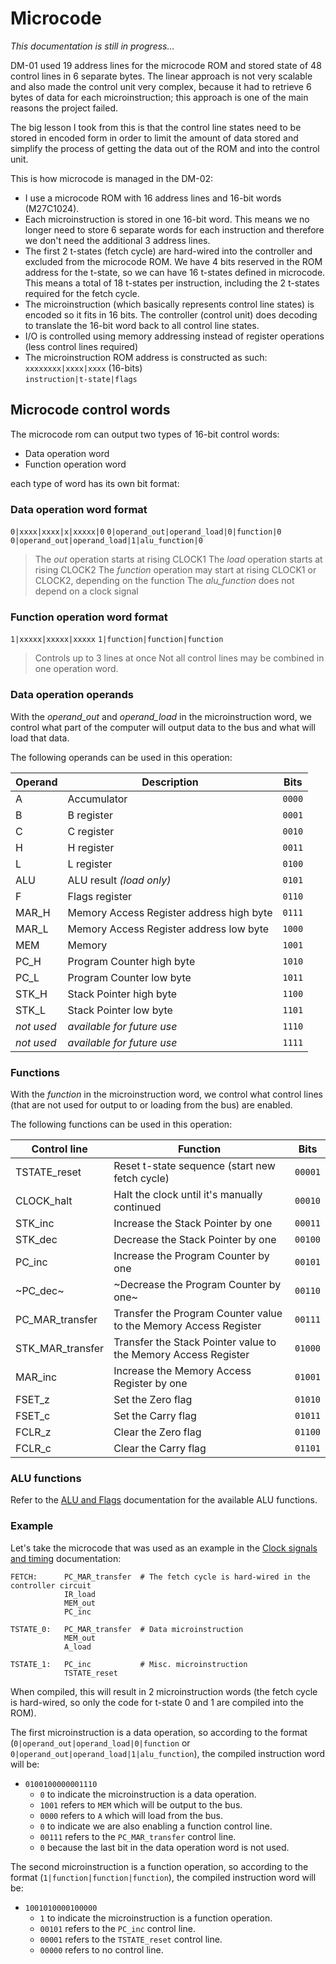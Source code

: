 # Microcode

*This documentation is still in progress...*



DM-01 used 19 address lines for the microcode ROM and stored state of 48 control lines in 6 separate bytes. The linear approach is not very scalable and also made the control unit very complex, because it had to retrieve 6 bytes of data for each microinstruction; this approach is one of the main reasons the project failed.

The big lesson I took from this is that the control line states need to be stored in encoded form in order to limit the amount of data stored and simplify the process of getting the data out of the ROM and into the control unit.

This is how microcode is managed in the DM-02:

- I use a microcode ROM with 16 address lines and 16-bit words (M27C1024).
- Each microinstruction is stored in one 16-bit word. This means we no longer need to store 6 separate words for each instruction and therefore we don't need the additional 3 address lines.
- The first 2 t-states (fetch cycle) are hard-wired into the controller and excluded from the microcode ROM. We have 4 bits reserved in the ROM address for the t-state, so we can have 16 t-states defined in microcode. This means a total of 18 t-states per instruction, including the 2 t-states required for the fetch cycle.
- The microinstruction (which basically represents control line states) is encoded so it fits in 16 bits. The controller (control unit) does decoding to translate the 16-bit word back to all control line states.
- I/O is controlled using memory addressing instead of register operations (less control lines required)
- The microinstruction ROM address is constructed as such:  
  `xxxxxxxx|xxxx|xxxx` (16-bits)  
  `instruction|t-state|flags`



## Microcode control words

The microcode rom can output two types of 16-bit control words:

- Data operation word
- Function operation word

each type of word has its own bit format:

### Data operation word format

`0|xxxx|xxxx|x|xxxxx|0`
`0|operand_out|operand_load|0|function|0`
`0|operand_out|operand_load|1|alu_function|0`

> The *out* operation starts at rising CLOCK1
> The *load* operation starts at rising CLOCK2
> The *function* operation may start at rising CLOCK1 or CLOCK2, depending on the function
> The *alu_function* does not depend on a clock signal

### Function operation word format

`1|xxxxx|xxxxx|xxxxx`
`1|function|function|function`

> Controls up to 3 lines at once
> Not all control lines may be combined in one operation word.

### Data operation operands

With the *operand_out* and *operand_load* in the microinstruction word, we control what part of the computer will output data to the bus and what will load that data.

The following operands can be used in this operation:

| Operand    | Description                              | Bits   |
| ---------- | ---------------------------------------- | ------ |
| A          | Accumulator                              | `0000` |
| B          | B register                               | `0001` |
| C          | C register                               | `0010` |
| H          | H register                               | `0011` |
| L          | L register                               | `0100` |
| ALU        | ALU result *(load only)*                 | `0101` |
| F          | Flags register                           | `0110` |
| MAR_H      | Memory Access Register address high byte | `0111` |
| MAR_L      | Memory Access Register address low byte  | `1000` |
| MEM        | Memory                                   | `1001` |
| PC_H       | Program Counter high byte                | `1010` |
| PC_L       | Program Counter low byte                 | `1011` |
| STK_H      | Stack Pointer high byte                  | `1100` |
| STK_L      | Stack Pointer low byte                   | `1101` |
| *not used* | *available for future use*               | `1110` |
| *not used* | *available for future use*               | `1111` |

### Functions

With the *function* in the microinstruction word, we control what control lines (that are not used for output to or loading from the bus) are enabled.

The following functions can be used in this operation:

| Control line     | Function                                                     | Bits    |
| ---------------- | ------------------------------------------------------------ | ------- |
| TSTATE_reset     | Reset t-state sequence (start new fetch cycle)               | `00001` |
| CLOCK_halt       | Halt the clock until it's manually continued                 | `00010` |
| STK_inc          | Increase the Stack Pointer by one                            | `00011` |
| STK_dec          | Decrease the Stack Pointer by one                            | `00100` |
| PC_inc           | Increase the Program Counter by one                          | `00101` |
| ~PC_dec~         | ~Decrease the Program Counter by one~                        | `00110` |
| PC_MAR_transfer  | Transfer the Program Counter value to the Memory Access Register | `00111` |
| STK_MAR_transfer | Transfer the Stack Pointer value to the Memory Access Register | `01000` |
| MAR_inc          | Increase the Memory Access Register by one                   | `01001` |
| FSET_z           | Set the Zero flag                                            | `01010` |
| FSET_c           | Set the Carry flag                                           | `01011` |
| FCLR_z           | Clear the Zero flag                                          | `01100` |
| FCLR_c           | Clear the Carry flag                                         | `01101` |

### ALU functions

Refer to the [ALU and Flags](./ALU-and-flags.md) documentation for the available ALU functions.

### Example

Let's take the microcode that was used as an example in the [Clock signals and timing](./Clock-signals-timing.md) documentation:

```
FETCH:      PC_MAR_transfer  # The fetch cycle is hard-wired in the controller circuit
            IR_load
            MEM_out
            PC_inc

TSTATE_0:   PC_MAR_transfer  # Data microinstruction
            MEM_out	
            A_load
			
TSTATE_1:   PC_inc           # Misc. microinstruction
            TSTATE_reset
```

When compiled, this will result in 2 microinstruction words (the fetch cycle is hard-wired, so only the code for t-state 0 and 1 are compiled into the ROM).

The first microinstruction is a data operation, so according to the format (`0|operand_out|operand_load|0|function` or `0|operand_out|operand_load|1|alu_function`), the compiled instruction word  will be:

- `0100100000001110` 
  - `0` to indicate the microinstruction is a data operation.
  - `1001` refers to `MEM` which will be output to the bus.
  - `0000` refers to `A` which will load from the bus.
  - `0` to indicate we are also enabling a function control line.
  - `00111` refers to the `PC_MAR_transfer` control line.
  - `0` because the last bit in the data operation word is not used.

The second microinstruction is a function operation, so according to the format (`1|function|function|function`), the compiled instruction word will be:

- `1001010000100000`
  - `1` to indicate the microinstruction is a function operation.
  - `00101` refers to the `PC_inc` control line.
  - `00001` refers to the `TSTATE_reset` control line.
  - `00000` refers to no control line.

